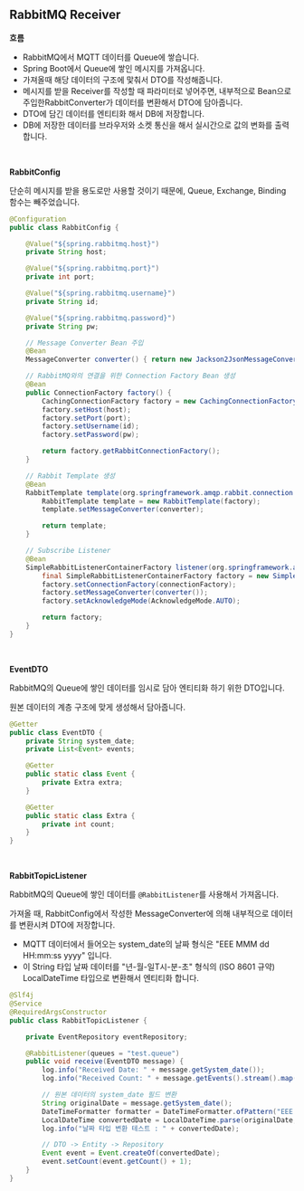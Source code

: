 ## RabbitMQ Receiver

**흐름**
- RabbitMQ에서 MQTT 데이터를 Queue에 쌓습니다.
- Spring Boot에서 Queue에 쌓인 메시지를 가져옵니다.
- 가져올때 해당 데이터의 구조에 맟춰서 DTO를 작성해줍니다.
- 메시지를 받을 Receiver를 작성할 때 파라미터로 넣어주면, 내부적으로 Bean으로 주입한RabbitConverter가 데이터를 변환해서 DTO에 담아줍니다.
- DTO에 담긴 데이터를 엔티티화 해서 DB에 저장합니다.
- DB에 저장한 데이터를 브라우저와 소켓 통신을 해서 실시간으로 값의 변화를 출력합니다.

<br>

**RabbitConfig**

단순히 메시지를 받을 용도로만 사용할 것이기 때문에, Queue, Exchange, Binding 함수는 빼주었습니다.

```java
@Configuration
public class RabbitConfig {

    @Value("${spring.rabbitmq.host}")
    private String host;

    @Value("${spring.rabbitmq.port}")
    private int port;

    @Value("${spring.rabbitmq.username}")
    private String id;

    @Value("${spring.rabbitmq.password}")
    private String pw;

    // Message Converter Bean 주입
    @Bean
    MessageConverter converter() { return new Jackson2JsonMessageConverter(); }

    // RabbitMQ와의 연결을 위한 Connection Factory Bean 생성
    @Bean
    public ConnectionFactory factory() {
        CachingConnectionFactory factory = new CachingConnectionFactory();
        factory.setHost(host);
        factory.setPort(port);
        factory.setUsername(id);
        factory.setPassword(pw);

        return factory.getRabbitConnectionFactory();
    }

    // Rabbit Template 생성
    @Bean
    RabbitTemplate template(org.springframework.amqp.rabbit.connection.ConnectionFactory factory, MessageConverter converter) {
        RabbitTemplate template = new RabbitTemplate(factory);
        template.setMessageConverter(converter);

        return template;
    }

    // Subscribe Listener
    @Bean
    SimpleRabbitListenerContainerFactory listener(org.springframework.amqp.rabbit.connection.ConnectionFactory connectionFactory) {
        final SimpleRabbitListenerContainerFactory factory = new SimpleRabbitListenerContainerFactory();
        factory.setConnectionFactory(connectionFactory);
        factory.setMessageConverter(converter());
        factory.setAcknowledgeMode(AcknowledgeMode.AUTO);

        return factory;
    }
}
```

<br>

**EventDTO**

RabbitMQ의 Queue에 쌓인 데이터를 임시로 담아 엔티티화 하기 위한 DTO입니다.

원본 데이터의 계층 구조에 맞게 생성해서 담아줍니다.

```java
@Getter
public class EventDTO {
    private String system_date;
    private List<Event> events;

    @Getter
    public static class Event {
        private Extra extra;
    }

    @Getter
    public static class Extra {
        private int count;
    }
}
```

<br>

**RabbitTopicListener**

RabbitMQ의 Queue에 쌓인 데이터를 `@RabbitListener`를 사용해서 가져옵니다.

가져올 때, RabbitConfig에서 작성한 MessageConverter에 의해 내부적으로 데이터를 변환시켜 DTO에 저장합니다.
- MQTT 데이터에서 들어오는 system_date의 날짜 형식은 "EEE MMM dd HH:mm:ss yyyy" 입니다.
- 이 String 타입 날짜 데이터를 "년-월-일T시-분-초" 형식의 (ISO 8601 규약) LocalDateTime 타입으로 변환해서 엔티티화 합니다.

```java
@Slf4j
@Service
@RequiredArgsConstructor
public class RabbitTopicListener {

    private EventRepository eventRepository;

    @RabbitListener(queues = "test.queue")
    public void receive(EventDTO message) {
        log.info("Received Date: " + message.getSystem_date());
        log.info("Received Count: " + message.getEvents().stream().map(it -> it.getExtra().getCount()).toList());

        // 원본 데이터의 system_date 필드 변환
        String originalDate = message.getSystem_date();
        DateTimeFormatter formatter = DateTimeFormatter.ofPattern("EEE MMM dd HH:mm:s yyyy", Locale.ENGLISH);
        LocalDateTime convertedDate = LocalDateTime.parse(originalDate, formatter);
        log.info("날짜 타입 변환 테스트 : " + convertedDate);

        // DTO -> Entity -> Repository
        Event event = Event.createOf(convertedDate);
        event.setCount(event.getCount() + 1);
    }
}
```